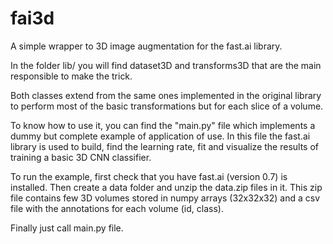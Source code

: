 # fai3d
A simple wrapper to 3D image augmentation for the fast.ai library.

In the folder lib/ you will find dataset3D and transforms3D
that are the main responsible to make the trick.

Both classes extend from the same ones implemented in the original library
to perform most of the basic transformations but for each slice of
a volume.

To know how to use it, you can find the "main.py" file which implements a
dummy but complete example of application of use. In this file the fast.ai
library is used to build, find the learning rate, fit and visualize the results
of training a basic 3D CNN classifier.

To run the example, first check that you have fast.ai (version 0.7) is installed.
Then create a data folder and unzip the data.zip files in it. This zip file contains
few 3D volumes stored in numpy arrays (32x32x32) and a csv file
with the annotations for each volume (id, class).

Finally just call main.py file.



